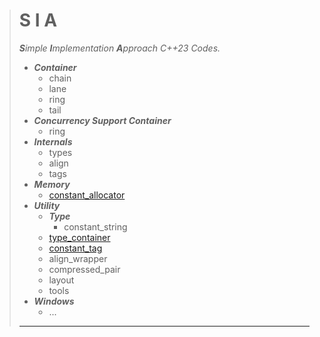 > # S I A
> ***S**imple **I**mplementation **A**pproach C++23 Codes.*  
> - ***Container***  
>   - chain
>   - lane
>   - ring
>   - tail
> - ***Concurrency Support Container***  
>   - ring
> - ***Internals***  
>   - types  
>   - align
>   - tags
> - ***Memory***  
>   - [constant_allocator](https://github.com/WasabiWafer/SIA/blob/main/include/SIA/memory/Doc/constant_allocator.md)  
> - ***Utility***  
>   - ***Type***  
>     - constant_string
>   - [type_container](https://github.com/WasabiWafer/SIA/blob/main/include/SIA/utility/Doc/type_container.md)  
>   - [constant_tag](https://github.com/WasabiWafer/SIA/blob/main/include/SIA/utility/Doc/constant_tag.md)  
>   - align_wrapper
>   - compressed_pair
>   - layout
>   - tools  
> - ***Windows***  
>   - ...  
>   
> ---